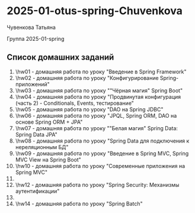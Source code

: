 # 2025-01-otus-spring-Chuvenkova

Чувенкова Татьяна

Группа 2025-01-spring

## Список домашних заданий
1. \hw01 - домашняя работа по уроку "Введение в Spring Framework"
2. \hw02 - домашняя работа по уроку "Конфигурирование Spring-приложений"
3. \hw03 - домашняя работа по уроку ""Чёрная магия" Spring Boot"
4. \hw04 - домашняя работа по уроку "Продвинутая конфигурация (часть 2) - Conditionals, Events, тестирование"
5. \hw05 - домашняя работа по уроку "DAO на Spring JDBC" 
6. \hw06 - домашняя работа по уроку "JPQL, Spring ORM, DAO на основе Spring ORM + JPA" 
7. \hw07 - домашняя работа по уроку ""Белая магия" Spring Data: Spring Data JPA" 
8. \hw08 - домашняя работа по уроку "Spring Data для подключения к нереляционным БД"
9. \hw09 - домашняя работа по уроку "Введение в Spring MVC, Spring MVC View на Spring Boot"
10. \hw10 - домашняя работа по уроку "Современные приложения на Spring MVC"
11. 
12. \hw12 - домашняя работа по уроку "Spring Security: Механизмы аутентификации"
13.
14. \hw14 - домашняя работа по уроку "Spring Batch"

